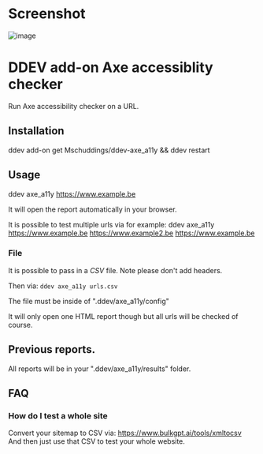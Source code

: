 # Screenshot
![image](https://github.com/user-attachments/assets/2358373f-5255-4137-a328-2e4115643560)

# DDEV add-on Axe accessiblity checker

Run Axe accessibility checker on a URL.

## Installation

ddev add-on get Mschuddings/ddev-axe_a11y && ddev restart

## Usage

ddev axe_a11y https://www.example.be

It will open the report automatically in your browser.

It is possible to test multiple urls via for example:
ddev axe_a11y https://www.example.be https://www.example2.be https://www.example.be

### File

It is possible to pass in a *CSV* file.
Note please don't add headers.

Then via:
``
ddev axe_a11y urls.csv
``

The file must be inside of ".ddev/axe_a11y/config"

It will only open one HTML report though but all urls will be checked of course.

## Previous reports.

All reports will be in your ".ddev/axe_a11y/results" folder.


## FAQ

### How do I test a whole site

Convert your sitemap to CSV via: https://www.bulkgpt.ai/tools/xmltocsv
And then just use that CSV to test your whole website.
